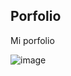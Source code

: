 ## Porfolio 

Mi porfolio 

![image](https://github.com/user-attachments/assets/7d86c194-5e2d-42c8-9a99-57de51c1ec9a)




